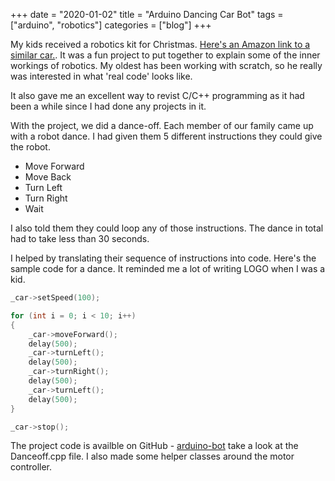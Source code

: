 +++ 
date = "2020-01-02"
title = "Arduino Dancing Car Bot"
tags = ["arduino", "robotics"]
categories = ["blog"]
+++

My kids received a robotics kit for Christmas.  [Here's an Amazon link to a similar car.](https://www.amazon.com/LAFVIN-Include-Ultrasonic-Bluetooth-Tutorial/dp/B07JN46YSW).  It was a fun project to put together to explain some of the inner workings of robotics.  My oldest has been working with scratch, so he really was interested in what 'real code' looks like.

It also gave me an excellent way to revist C/C++ programming as it had been a while since I had done any projects in it.

With the project, we did a dance-off.  Each member of our family came up with a robot dance. I had given them 5 different instructions they could give the robot.

* Move Forward
* Move Back
* Turn Left
* Turn Right
* Wait

I also told them they could loop any of those instructions.
The dance in total had to take less than 30 seconds. 

I helped by translating their sequence of instructions into code. Here's the sample code for a dance.  It reminded me a lot of writing LOGO when I was a kid.

```cpp
_car->setSpeed(100);

for (int i = 0; i < 10; i++)
{
    _car->moveForward();
    delay(500);
    _car->turnLeft();
    delay(500);
    _car->turnRight();
    delay(500);
    _car->turnLeft();
    delay(500);
}

_car->stop();
```

The project code is availble on GitHub - [arduino-bot](https://github.com/jerhon/arduino-bot) take a look at the Danceoff.cpp file.  I also made some helper classes around the motor controller.
